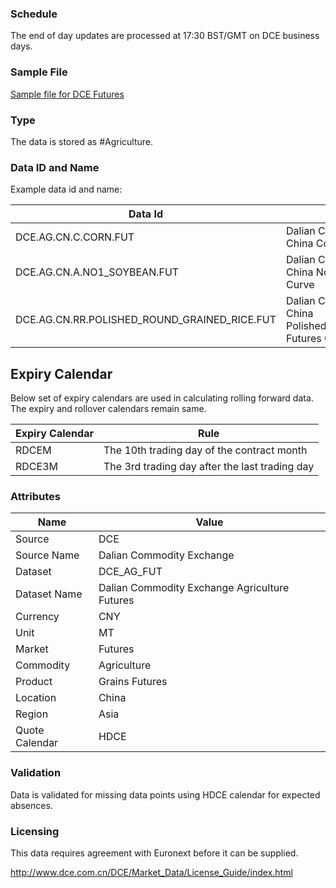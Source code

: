 ### Schedule

The end of day updates are processed at 17:30 BST/GMT on DCE business days.

### Sample File

[Sample file for DCE Futures](pathname:///file-samples/DCE_20211028_1635487856657_Daily.txt)

### Type

The data is stored as #Agriculture.

### Data ID and Name

Example data id and name:

|**Data Id**|**Name**|
|-|-|
|DCE.AG.CN.C.CORN.FUT|Dalian Commodity Exchange China Corn Futures Curve|
|DCE.AG.CN.A.NO1_SOYBEAN.FUT|Dalian Commodity Exchange China No1_Soybean Futures Curve|
|DCE.AG.CN.RR.POLISHED_ROUND_GRAINED_RICE.FUT|Dalian Commodity Exchange China Polished_Round_grained_Rice Futures Curve|

## Expiry Calendar

Below set of expiry calendars are used in calculating rolling forward data. The expiry and rollover calendars remain same.

|Expiry Calendar|Rule|
|-|-|
|RDCEM|The 10th trading day of the contract month|
|RDCE3M|The 3rd trading day after the last trading day|


### Attributes

|Name|Value|
|-|-|
|Source|DCE|
|Source Name|Dalian Commodity Exchange|
|Dataset|DCE_AG_FUT|
|Dataset Name|Dalian Commodity Exchange Agriculture Futures|
|Currency|CNY|
|Unit|MT|
|Market|Futures|
|Commodity|Agriculture|
|Product|Grains Futures|
|Location|China|
|Region|Asia|
|Quote Calendar|HDCE|

### Validation

Data is validated for missing data points using HDCE calendar for expected absences.

### Licensing

This data requires agreement with Euronext before it can be supplied.

http://www.dce.com.cn/DCE/Market_Data/License_Guide/index.html